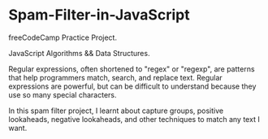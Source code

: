 # Spam-Filter-in-JavaScript

freeCodeCamp Practice Project.


JavaScript Algorithms && Data Structures.




Regular expressions, often shortened to "regex" or "regexp", are patterns that help programmers match, search, and replace text. Regular expressions are powerful, but can be difficult to understand because they use so many special characters.

In this spam filter project, I learnt about capture groups, positive lookaheads, negative lookaheads, and other techniques to match any text I want.
